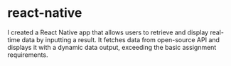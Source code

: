 # react-native
I created a React Native app that allows users to retrieve and display real-time data by inputting a result. It fetches data from open-source API and displays it with a dynamic data output, exceeding the basic assignment requirements.
